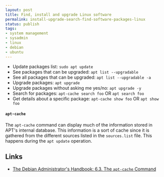 ```yaml
---
layout: post
title: Find, install and upgrade Linux software
permalink: install-upgrade-search-find-software-packages-linux
status: publish
tags:
- system management
- sysadmin
- linux
- debian
- ubuntu
---
```


- Update packages list: `sudo apt update`
- See packages that can be upgraded: `apt list --upgradable`
- See all packages that can be upgraded: `apt list --upgradable -a`
- Upgrade packages: `apt upgrade`
- Upgrade packages without asking me yes/no: `apt upgrade -y`
- Search for packages: `apt-cache search foo` OR `apt search foo`
- Get details about a specific package: `apt-cache show foo` OR `apt show foo`



#### `apt-cache`
The `apt-cache` command can display much of the information stored in APT's internal database. This information is a sort of cache since it is gathered from the different sources listed in the `sources.list` file. This happens during the `apt update` operation.


Links
---
- [The Debian Administrator's Handbook: 6.3. The `apt-cache` Command](https://debian-handbook.info/browse/stable/sect.apt-cache.html)